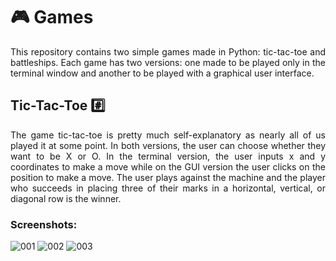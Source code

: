 # :video_game: Games

<p align="justify">
This repository contains two simple games made in Python: tic-tac-toe and battleships. Each game has two versions: one made to be played only in the terminal window and another to be played with a graphical user interface.
</p>

## Tic-Tac-Toe :hash:

<p align="justify">
The game tic-tac-toe is pretty much self-explanatory as nearly all of us played it at some point. In both versions, the user can choose whether they want to be X or O. In the terminal version, the user inputs x and y coordinates to make a move while on the GUI version the user clicks on the position to make a move. The user plays against the machine and the player who succeeds in placing three of their marks in a horizontal, vertical, or diagonal row is the winner.
</p>

### Screenshots:

<p align = "center">

![001](https://user-images.githubusercontent.com/93747847/201154510-29b2b72d-fd25-4209-8e82-f46ace50f59d.PNG)
![002](https://user-images.githubusercontent.com/93747847/201154523-0367abaa-4bad-4a06-a9b6-e256f5016e77.PNG)
![003](https://user-images.githubusercontent.com/93747847/201154531-b2c00e6d-8517-40d0-8c37-7eac55d64626.PNG)

</p>
